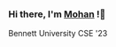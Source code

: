 ### Hi there, I'm [Mohan](https://www.linkedin.com/in/s-mohan-gautam-62a5b417b) !👋
<p>Bennett University CSE '23</p>

<!--
**Sherlock-B221/Sherlock-B221** is a ✨ _special_ ✨ repository because its `README.md` (this file) appears on your GitHub profile.

Here are some ideas to get you started:

- 🔭 I’m currently working on ...
- 🌱 I’m currently learning ...
- 👯 I’m looking to collaborate on ...
- 🤔 I’m looking for help with ...
- 💬 Ask me about ...
- 📫 How to reach me: ...
- 😄 Pronouns: ...
- ⚡ Fun fact: ...
-->
